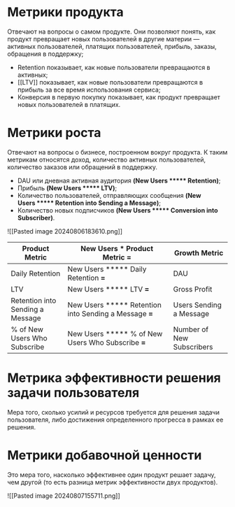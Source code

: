 # Метрики продукта
Отвечают на вопросы о самом продукте. Они позволяют понять, как продукт превращает новых пользователей в другие материи — активных пользователей, платящих пользователей, прибыль, заказы, обращения в поддержку;
- Retention показывает, как новые пользователи превращаются в активных;
- [[LTV]] показывает, как новые пользователи превращаются в прибыль за все время использования сервиса;
- Конверсия в первую покупку показывает, как продукт превращает новых пользователей в платящих.
# Метрики роста
Отвечают на вопросы о бизнесе, построенном вокруг продукта. К таким метрикам относятся доход, количество активных пользователей, количество заказов или обращений в поддержку.
- DAU или дневная активная аудитория **(**New Users ***** Retention**)**;
- Прибыль **(**New Users ***** LTV**)**;
- Количество пользователей, отправляющих сообщения **(**New Users ***** Retention into Sending a Message**)**;
- Количество новых подписчиков **(**New Users ***** Conversion into Subscriber**)**.

![[Pasted image 20240806183610.png]]

| **Product Metric**               | **New Users * Product Metric** **=**                   | **Growth Metric**         |
| -------------------------------- | ------------------------------------------------------ | ------------------------- |
| Daily Retention                  | New Users ***** Daily Retention **=**                  | DAU                       |
| LTV                              | New Users ***** LTV **=**                              | Gross Profit              |
| Retention into Sending a Message | New Users ***** Retention into Sending a Message **=** | Users Sending a Message   |
| % of New Users Who Subscribe     | New Users ***** % of New Users Who Subscribe **=**     | Number of New Subscribers |
# Метрика эффективности решения задачи пользователя
Мера того, сколько усилий и ресурсов требуется для решения задачи пользователя, либо достижения определенного прогресса в рамках ее решения.
# Метрики добавочной ценности
Это мера того, насколько эффективнее один продукт решает задачу, чем другой (то есть разница метрик эффективности двух продуктов).

![[Pasted image 20240807155711.png]]
